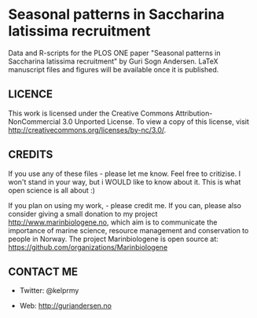 Seasonal patterns in Saccharina latissima recruitment
===========

Data and R-scripts for the PLOS ONE paper "Seasonal patterns in Saccharina latissima recruitment" by Guri Sogn Andersen.
LaTeX manuscript files and figures will be available once it is published.

LICENCE
-----------
This work is licensed under the Creative Commons Attribution-NonCommercial 3.0 Unported License. To view a copy of this license, visit http://creativecommons.org/licenses/by-nc/3.0/.

CREDITS
-----------
If you use any of these files - please let me know. Feel free to critizise. I won't stand in your way, but i WOULD like to know about it. This is what open science is all about :)

If you plan on using my work, - please credit me. 
If you can, please also consider giving a small donation to my project http://www.marinbiologene.no, which aim is to communicate the importance of marine science, resource management and conservation to people in Norway. The project Marinbiologene is open source at: https://github.com/organizations/Marinbiologene

CONTACT ME
-----------
* Twitter:  @kelprmy

* Web:      http://guriandersen.no


